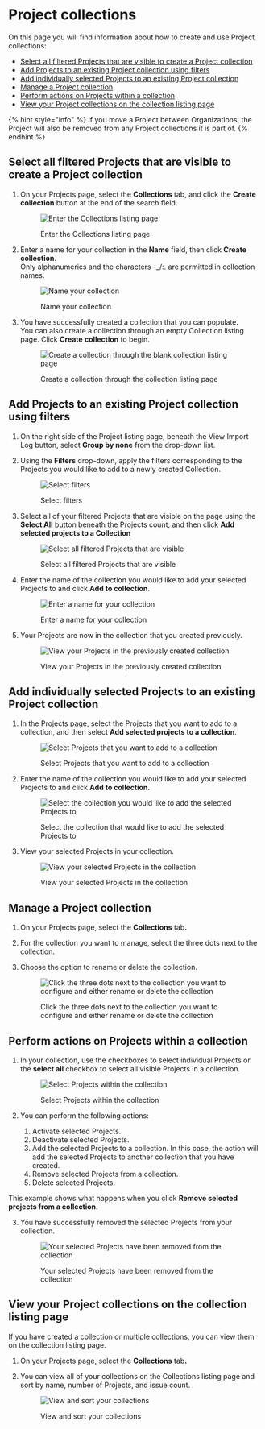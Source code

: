 # Project collections

On this page you will find information about how to create and use Project collections:

* [Select all filtered Projects that are visible to create a Project collection](project-collections.md#select-all-filtered-projects-that-are-visible-to-create-a-project-collection)
* [Add Projects to an existing Project collection using filters](project-collections.md#add-projects-to-an-existing-project-collection-using-filters)
* [Add individually selected Projects to an existing Project collection](project-collections.md#add-individually-selected-projects-to-an-existing-project-collection)
* [Manage a Project collection](project-collections.md#manage-a-project-collection)
* [Perform actions on Projects within a collection](project-collections.md#perform-actions-on-projects-within-a-collection)
* [View your Project collections on the collection listing page](project-collections.md#view-your-project-collections-on-the-collection-listing-page)

{% hint style="info" %}
If you move a Project between Organizations, the Project will also be removed from any Project collections it is part of.
{% endhint %}

## Select all filtered Projects that are visible to create a Project collection

1.  On your Projects page, select the **Collections** tab, and click the  **Create collection** button at the end of the search field.

    <figure><img src="../../../.gitbook/assets/Screenshot 2023-11-14 at 11.55.20.png" alt="Enter the Collections listing page"><figcaption><p>Enter the Collections listing page</p></figcaption></figure>
2.  Enter a name for your collection in the **Name** field, then click **Create collection**.\
    Only alphanumerics and the characters -\_/:. are permitted in collection names.

    <figure><img src="../../../.gitbook/assets/Screenshot 2023-11-14 at 11.59.54.png" alt="Name your collection"><figcaption><p>Name your collection</p></figcaption></figure>
3.  You have successfully created a collection that you can populate.\
    You can also create a collection through an empty Collection listing page. Click **Create** **collection** to begin.

    <figure><img src="../../../.gitbook/assets/Screenshot 2023-11-14 at 12.00.45.png" alt="Create a collection through the blank collection listing page"><figcaption><p>Create a collection through the collection listing page</p></figcaption></figure>

## Add Projects to an existing Project collection using filters

1. On the right side of the Project listing page, beneath the View Import Log button, select **Group by none** from the drop-down list.
2.  Using the **Filters** drop-down, apply the filters corresponding to the Projects you would like to add to a newly created Collection.&#x20;

    <figure><img src="../../../.gitbook/assets/Screenshot 2023-11-14 at 12.05.54.png" alt="Select filters"><figcaption><p>Select filters</p></figcaption></figure>
3.  Select all of your filtered Projects that are visible on the page using the **Select All** button beneath the Projects count, and then click **Add selected projects to a Collection**

    <figure><img src="../../../.gitbook/assets/Screenshot 2023-11-14 at 12.06.26.png" alt="Select all filtered Projects that are visible"><figcaption><p>Select all filtered Projects that are visible</p></figcaption></figure>
4.  Enter the name of the collection you would like to add your selected Projects to and click **Add to collection**.

    <figure><img src="../../../.gitbook/assets/Screenshot 2023-11-14 at 12.07.14.png" alt="Enter a name for your collection"><figcaption><p>Enter a name for your collection</p></figcaption></figure>
5.  Your Projects are now in the collection that you created previously.&#x20;

    <figure><img src="../../../.gitbook/assets/Screenshot 2023-11-14 at 12.07.51.png" alt="View your Projects in the previously created collection"><figcaption><p>View your Projects in the previously created collection</p></figcaption></figure>

## Add individually selected Projects to an existing Project collection

1.  In the Projects page, select the Projects that you want to add to a collection, and then select **Add selected projects to a collection**. &#x20;

    <figure><img src="../../../.gitbook/assets/Screenshot 2023-11-14 at 12.10.20.png" alt="Select Projects that you want to add to a collection"><figcaption><p>Select Projects that you want to add to a collection</p></figcaption></figure>
2.  Enter the name of the collection you would like to add your selected Projects to and click **Add to collection.**&#x20;

    <figure><img src="../../../.gitbook/assets/Screenshot 2023-11-14 at 12.11.06.png" alt="Select the collection you would like to add the selected Projects to"><figcaption><p>Select the collection that would like to add the selected Projects to</p></figcaption></figure>
3.  View your selected Projects in your collection.&#x20;

    <figure><img src="https://lh5.googleusercontent.com/CCFpfj_zuLDHQSPhzkFEq8u5FKQIwT2gIb9FXaCt5TZfJC5xJqymk1DrHoXRFD9dA9UBZSP13AcOg7SxIz4VSDEvnoRxX-nhPRzKqWSxZTcLWKPtdCt0fVkgSDOJbTJqYdA4-29L_SuGu0LWpA5zyJw" alt="View your selected Projects in the collection"><figcaption><p>View your selected Projects in the collection</p></figcaption></figure>

## Manage a Project collection&#x20;

1. On your Projects page, select the **Collections** ta&#x62;**.**
2. For the collection you want to manage, select the three dots next to the collection.
3.  Choose the option to rename or delete the collection.&#x20;

    <figure><img src="../../../.gitbook/assets/Screenshot 2023-11-14 at 12.12.58.png" alt="Click the three dots next to the collection you want to configure and either rename or delete the collection"><figcaption><p>Click the three dots next to the collection you want to configure and either rename or delete the collection</p></figcaption></figure>

## Perform actions on Projects within a collection&#x20;

1.  In your collection, use the checkboxes to select individual Projects or the **select all** checkbox to select all visible Projects in a collection.&#x20;

    <figure><img src="../../../.gitbook/assets/Screenshot 2023-11-14 at 12.14.04.png" alt="Select Projects within the collection"><figcaption><p>Select Projects within the collection</p></figcaption></figure>
2. You can perform the following actions:
   1. Activate selected Projects.
   2. Deactivate selected Projects.
   3. Add the selected Projects to a collection. In this case, the action will add the selected Projects to another collection that you have created.
   4. Remove selected Projects from a collection.&#x20;
   5. Delete selected Projects.

This example shows what happens when you click **Remove selected projects from a collection**.

3.  You have successfully removed the selected Projects from your collection. &#x20;

    <figure><img src="../../../.gitbook/assets/Screenshot 2023-11-14 at 12.14.43.png" alt="Your selected Projects have been removed from the collection"><figcaption><p>Your selected Projects have been removed from the collection</p></figcaption></figure>

## View your Project collections on the collection listing page

If you have created a collection or multiple collections, you can view them on the collection listing page.&#x20;

1. On your Projects page, select the **Collections** ta&#x62;**.**
2.  You can view all of your collections on the Collections listing page and sort by name, number of Projects, and issue count.&#x20;

    <figure><img src="../../../.gitbook/assets/Screenshot 2023-11-14 at 12.15.53.png" alt="View and sort your collections"><figcaption><p>View and sort your collections</p></figcaption></figure>
